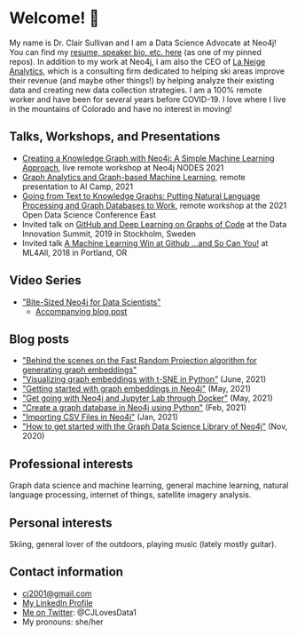 # Welcome! 👋

My name is Dr. Clair Sullivan and I am a Data Science Advocate at Neo4j!  You can find my [resume, speaker bio, etc. here](https://github.com/cj2001/my_resume) (as one of my pinned repos). In addition to my work at Neo4j, I am also the CEO of [La Neige Analytics](https://www.laneige-analytics.com/), which is a consulting firm dedicated to helping ski areas improve their revenue (and maybe other things!) by helping analyze their existing data and creating new data collection strategies.  I am a 100% remote worker and have been for several years before COVID-19.  I love where I live in the mountains of Colorado and have no interest in moving! 

## Talks, Workshops, and Presentations

- [Creating a Knowledge Graph with Neo4j: A Simple Machine Learning Approach](https://neo4j.brand.live/c/2021nodes-training-friday), live remote workshop at Neo4j NODES 2021
- [Graph Analytics and Graph-based Machine Learning](https://youtu.be/jxyRGWO8IkU), remote presentation to AI Camp, 2021
- [Going from Text to Knowledge Graphs: Putting Natural Language Processing and Graph Databases to Work](https://odsc.com/speakers/going-from-text-to-knowledge-graphs-putting-natural-language-processing-and-graph-databases-to-work/), remote workshop at the 2021 Open Data Science Conference East
- Invited talk on [GitHub and Deep Learning on Graphs of Code](https://youtu.be/-5lhnusF0CA) at the Data Innovation Summit, 2019 in Stockholm, Sweden
- Invited talk [A Machine Learning Win at Github ...and So Can You!](https://youtu.be/9FeQjHzrU7M) at ML4All, 2018 in Portland, OR

## Video Series

- ["Bite-Sized Neo4j for Data Scientists"](dev.neo4j.com/bite_sized_playlist)
  - [Accompanying blog post](https://medium.com/@cj2001/bite-sized-neo4j-for-data-scientists-d604e52ab01)

## Blog posts

- ["Behind the scenes on the Fast Random Projection algorithm for generating graph embeddings"](https://dev.neo4j.com/fastrp_background)
- ["Visualizing graph embeddings with t-SNE in Python"](https://towardsdatascience.com/visualizing-graph-embeddings-with-t-sne-in-python-10227e7876aa) (June, 2021)
- ["Getting started with graph embeddings in Neo4j"](https://towardsdatascience.com/getting-started-with-graph-embeddings-2f06030e97ae) (May, 2021)
- ["Get going with Neo4j and Jupyter Lab through Docker"](https://dev.neo4j.com/docker_neo_jupyter) (May, 2021)
- ["Create a graph database in Neo4j using Python"](https://towardsdatascience.com/create-a-graph-database-in-neo4j-using-python-4172d40f89c4) (Feb, 2021)
- ["Importing CSV Files in Neo4j"](https://towardsdatascience.com/importing-csv-files-in-neo4j-f3553f1a76cf) (Jan, 2021)
- ["How to get started with the Graph Data Science Library of Neo4j"](https://towardsdatascience.com/how-to-get-started-with-the-new-graph-data-science-library-of-neo4j-3c8fff6107b) (Nov, 2020)

## Professional interests

Graph data science and machine learning, general machine learning, natural language processing, internet of things, satellite imagery analysis.

## Personal interests

Skiing, general lover of the outdoors, playing music (lately mostly guitar).

## Contact information

- cj2001@gmail.com
- [My LinkedIn Profile](https://www.linkedin.com/in/clair-sullivan-09914342/)
- [Me on Twitter](https://twitter.com/CJLovesData1): @CJLovesData1 
- My pronouns: she/her
